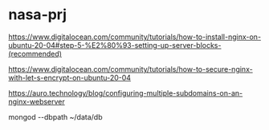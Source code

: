 # nasa-prj

https://www.digitalocean.com/community/tutorials/how-to-install-nginx-on-ubuntu-20-04#step-5-%E2%80%93-setting-up-server-blocks-(recommended)

https://www.digitalocean.com/community/tutorials/how-to-secure-nginx-with-let-s-encrypt-on-ubuntu-20-04


https://auro.technology/blog/configuring-multiple-subdomains-on-an-nginx-webserver


mongod --dbpath ~/data/db 